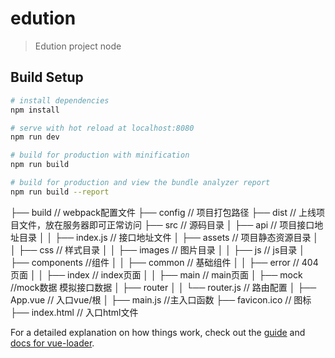 # edution

> Edution project
> node

## Build Setup

``` bash
# install dependencies
npm install

# serve with hot reload at localhost:8080
npm run dev

# build for production with minification
npm run build

# build for production and view the bundle analyzer report
npm run build --report
```
├── build                              // webpack配置文件
├── config                             // 项目打包路径
├── dist                                 // 上线项目文件，放在服务器即可正常访问
├── src                                // 源码目录
│   ├── api                    	    	// 项目接口地址目录
│   │   ├── index.js                  // 接口地址文件
│   ├── assets                    		// 项目静态资源目录
│   │   ├── css                    		// 样式目录
│   │   ├── images                    // 图片目录
│   │   ├── js                    		// js目录
│   ├── components                    //组件
│   │   ├── common                    // 基础组件
│   │   ├── error				              // 404页面
│   │   ├── index				              // index页面
│   │   ├── main				              // main页面
│   ├── mock                      //mock数据 模拟接口数据
│   ├── router
│   │   └── router.js                 // 路由配置
│   ├── App.vue                      // 入口vue/根
│   ├── main.js                      //主入口函数
├── favicon.ico                           // 图标
├── index.html                            // 入口html文件

For a detailed explanation on how things work, check out the [guide](http://vuejs-templates.github.io/webpack/) and [docs for vue-loader](http://vuejs.github.io/vue-loader).

